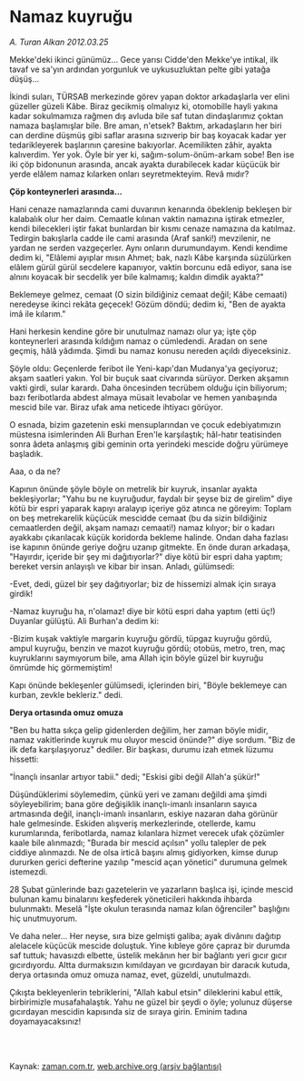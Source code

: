 # Namaz kuyruğu

*A. Turan Alkan 2012.03.25*

<td class="columnist-detail">
<p>Mekke'deki ikinci günümüz... Gece yarısı Cidde'den Mekke'ye intikal, ilk tavaf ve sa'yın ardından yorgunluk ve uykusuzluktan pelte gibi yatağa düşüş...</p>
<p>
<div id="haberMetinDiv">
<p>İkindi suları, TÜRSAB merkezinde görev yapan doktor arkadaşlarla ver elini güzeller güzeli Kâbe. Biraz gecikmiş olmalıyız ki, otomobille hayli yakına kadar sokulmamıza rağmen dış avluda bile saf tutan dindaşlarımız çoktan namaza başlamışlar bile. Bre aman, n'etsek? Baktım, arkadaşların her biri can derdine düşmüş gibi saflar arasına sızıverip bir baş koyacak kadar yer tedarikleyerek başlarının çaresine bakıyorlar. Acemilikten zâhir, ayakta kalıverdim. Yer yok. Öyle bir yer ki, sağım-solum-önüm-arkam sobe! Ben ise iki çöp bidonunun arasında, ancak ayakta durabilecek kadar küçücük bir yerde elâlem namaz kılarken onları seyretmekteyim. Revâ mıdır?
<p><b>Çöp konteynerleri arasında...</b>
<p>Hani cenaze namazlarında cami duvarının kenarında öbeklenip bekleşen bir kalabalık olur her daim. Cemaatle kılınan vaktin namazına iştirak etmezler, kendi bilecekleri iştir fakat bunlardan bir kısmı cenaze namazına da katılmaz. Tedirgin bakışlarla cadde ile cami arasında (Araf sanki!) mevzilenir, ne yardan ne serden vazgeçerler. Aynı onların durumundayım. Kendi kendime dedim ki, "Elâlemi ayıplar mısın Ahmet; bak, nazlı Kâbe karşında süzülürken elâlem gürül gürül secdelere kapanıyor, vaktin borcunu edâ ediyor, sana ise alnını koyacak bir secdelik yer bile kalmamış; kaldın dimdik ayakta?"
<p>Beklemeye gelmez, cemaat (O sizin bildiğiniz cemaat değil; Kâbe cemaati) neredeyse ikinci rekâta geçecek! Gözüm döndü; dedim ki, "Ben de ayakta imâ ile kılarım."
<p>Hani herkesin kendine göre bir unutulmaz namazı olur ya; işte çöp konteynerleri arasında kıldığım namaz o cümledendi. Aradan on sene geçmiş, hâlâ yâdımda. Şimdi bu namaz konusu nereden açıldı diyeceksiniz.
<p>Şöyle oldu: Geçenlerde feribot ile Yeni-kapı'dan Mudanya'ya geçiyoruz; akşam saatleri yakın. Yol bir buçuk saat civarında sürüyor. Derken akşamın vakti girdi, sular karardı. Daha öncesinden tecrübem olduğu için biliyorum; bazı feribotlarda abdest almaya müsait levabolar ve hemen yanıbaşında mescid bile var. Biraz ufak ama neticede ihtiyacı görüyor. 
<p>O esnada, bizim gazetenin eski mensuplarından ve çocuk edebiyatımızın müstesna isimlerinden Ali Burhan Eren'le karşılaştık; hâl-hatır teatisinden sonra âdeta anlaşmış gibi geminin orta yerindeki mescide doğru yürümeye başladık.
<p>Aaa, o da ne?
<p>Kapının önünde şöyle böyle on metrelik bir kuyruk, insanlar ayakta bekleşiyorlar; "Yahu bu ne kuyruğudur, faydalı bir şeyse biz de girelim" diye kötü bir espri yaparak kapıyı aralayıp içeriye göz atınca ne göreyim: Toplam on beş metrekarelik küçücük mescidde cemaat (bu da sizin bildiğiniz cemaatlerden değil, akşam namazı cemaati!) namaz kılıyor; bir o kadarı ayakkabı çıkarılacak küçük koridorda bekleme halinde. Ondan daha fazlası ise kapının önünde geriye doğru uzanıp gitmekte. En önde duran arkadaşa, "Hayırdır, içeride bir şey mi dağıtıyorlar?" diye kötü bir espri daha yaptım; bereket versin anlayışlı ve kibar bir insan. Anladı, gülümsedi:
<p>-Evet, dedi, güzel bir şey dağıtıyorlar; biz de hissemizi almak için sıraya girdik!
<p>-Namaz kuyruğu ha, n'olamaz! diye bir kötü espri daha yaptım (etti üç!) Duyanlar gülüştü. Ali Burhan'a dedim ki:
<p>-Bizim kuşak vaktiyle margarin kuyruğu gördü, tüpgaz kuyruğu gördü, ampul kuyruğu, benzin ve mazot kuyruğu gördü; otobüs, metro, tren, maç kuyruklarını saymıyorum bile, ama Allah için böyle güzel bir kuyruğu ömrümde hiç görmemiştim!
<p>Kapı önünde bekleşenler gülümsedi, içlerinden biri, "Böyle beklemeye can kurban, zevkle bekleriz." dedi.
<p><b>Derya ortasında omuz omuza</b>
<p>"Ben bu hatta sıkça gelip gidenlerden değilim, her zaman böyle midir, namaz vakitlerinde kuyruk mu oluyor mescid önünde?" diye sordum. "Biz de ilk defa karşılaşıyoruz" dediler. Bir başkası, durumu izah etmek lüzumu hissetti:
<p>"İnançlı insanlar artıyor tabii." dedi; "Eskisi gibi değil Allah'a şükür!"
<p>Düşündüklerimi söylemedim, çünkü yeri ve zamanı değildi ama şimdi söyleyebilirim; bana göre değişiklik inançlı-imanlı insanların sayıca artmasında değil, inançlı-imanlı insanların, eskiye nazaran daha görünür hale gelmesinde. Eskiden alışveriş merkezlerinde, otellerde, kamu kurumlarında, feribotlarda, namaz kılanlara hizmet verecek ufak çözümler kaale bile alınmazdı; "Burada bir mescid açılsın" yollu talepler de pek ciddiye alınmazdı. Ne de olsa irticâ başını almış gidiyorken, kimse durup dururken gerici defterine yazılıp "mescid açan yönetici" durumuna gelmek istemezdi.
<p> 28 Şubat günlerinde bazı gazetelerin ve yazarların başlıca işi, içinde mescid bulunan kamu binalarını keşfederek yöneticileri hakkında ihbarda bulunmaktı. Meselâ "İşte okulun terasında namaz kılan öğrenciler" başlığını hiç unutmuyorum.
<p>Ve daha neler... Her neyse, sıra bize gelmişti galiba; ayak divânını dağıtıp alelacele küçücük mescide doluştuk. Yine kıbleye göre çapraz bir durumda saf tuttuk; havasızdı elbette, üstelik mekânın her bir bağlantı yeri gıcır gıcır gıcırdıyordu. Altta durmaksızın kımıldayan ve gıcırdayan bir daracık kutuda, derya ortasında omuz omuza namaz, evet, güzeldi, unutulmazdı.
<p>Çıkışta bekleyenlerin tebriklerini, "Allah kabul etsin" dileklerini kabul ettik, birbirimizle musafahalaştık. Yahu ne güzel bir şeydi o öyle; yolunuz düşerse gıcırdayan mescidin kapısında siz de sıraya girin. Eminim tadına doyamayacaksınız!</p></p></p></p></p></p></p></p></p></p></p></p></p></p></p></p></p></p></p></p></div>
</p>


<p><br>
		 </br></p></td>

Kaynak: [zaman.com.tr](http://zaman.com.tr/yazar.do?yazino=1263557), [web.archive.org (arşiv bağlantısı)](http://web.archive.org/web/20120329112001/http://zaman.com.tr:80/yazar.do?yazino=1263557)
